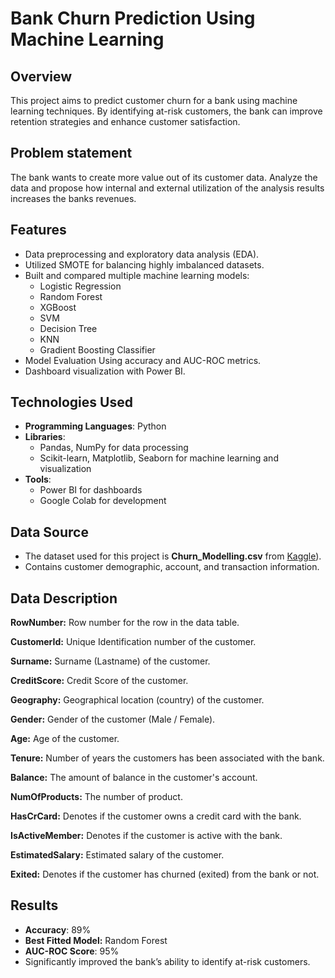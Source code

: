 # Bank Churn Prediction Using Machine Learning 

## Overview

This project aims to predict customer churn for a bank using machine learning techniques. By identifying at-risk customers, the bank can improve retention strategies and enhance customer satisfaction.

## Problem statement

The bank wants to create more value out of its customer data. Analyze the data and propose how internal and external utilization of the analysis results increases the banks revenues.

## Features
- Data preprocessing and exploratory data analysis (EDA).
- Utilized SMOTE for balancing highly imbalanced datasets.
- Built and compared multiple machine learning models:
  - Logistic Regression
  - Random Forest
  - XGBoost
  - SVM
  - Decision Tree
  - KNN
  - Gradient Boosting Classifier
- Model Evaluation Using accuracy and AUC-ROC metrics.
- Dashboard visualization with Power BI.

## Technologies Used
- **Programming Languages**: Python
- **Libraries**:
  - Pandas, NumPy for data processing
  - Scikit-learn, Matplotlib, Seaborn for machine learning and visualization
- **Tools**:
  - Power BI for dashboards
  - Google Colab for development

## Data Source
- The dataset used for this project is **Churn_Modelling.csv** from [Kaggle](https://www.kaggle.com/datasets/shrutimechlearn/churn-modelling)).
- Contains customer demographic, account, and transaction information.

## Data Description

**RowNumber:** Row number for the row in the data table.

**CustomerId:** Unique Identification number of the customer.

**Surname:** Surname (Lastname) of the customer.

**CreditScore:** Credit Score of the customer.

**Geography:** Geographical location (country) of the customer.

**Gender:** Gender of the customer (Male / Female).

**Age:** Age of the customer.

**Tenure:** Number of years the customers has been associated with the bank.

**Balance:** The amount of balance in the customer's account.

**NumOfProducts:** The number of product.

**HasCrCard:** Denotes if the customer owns a credit card with the bank.

**IsActiveMember:** Denotes if the customer is active with the bank.

**EstimatedSalary:** Estimated salary of the customer.

**Exited:** Denotes if the customer has churned (exited) from the bank or not.

## Results
- **Accuracy**: 89%
- **Best Fitted Model:** Random Forest
- **AUC-ROC Score**: 95%
- Significantly improved the bank’s ability to identify at-risk customers.
